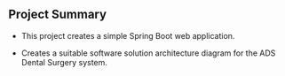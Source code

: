 ## Project Summary
- This project creates a simple Spring Boot web application.

- Creates a suitable software solution architecture diagram for the ADS Dental Surgery system.

